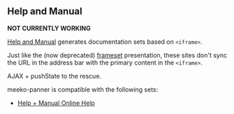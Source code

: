 Help and Manual
---------------

**NOT CURRENTLY WORKING**

[Help and Manual](http://www.helpandmanual.com/) generates documentation sets based on `<iframe>`.

Just like the (now deprecated) [frameset](http://en.wikipedia.org/wiki/Framing_\(World_Wide_Web\)) presentation, these sites don't sync the URL in the address bar with the primary content in the `<iframe>`.

AJAX + pushState to the rescue.

meeko-panner is compatible with the following sets:

- [Help + Manual Online Help](http://www.helpandmanual.com/help/hm_welcome.htm)
